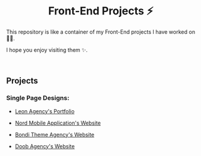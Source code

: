 <h1 align='center'>Front-End Projects ⚡</h1>

This repository is like a container of my Front-End projects I have worked on 👨‍💻.

I hope you enjoy visiting them ✨.

<br>

## Projects

### Single Page Designs:
* [Leon Agency's Portfolio](https://github.com/mohammad-jarabah/Leon-Agency-Portfolio)

* [Nord Mobile Application's Website](https://github.com/mohammad-jarabah/Nord-Mobile-Application-Website)

* [Bondi Theme Agency's Website](https://github.com/mohammad-jarabah/Bondi-Theme-Agency-Website)

* [Doob Agency's Website](https://github.com/mohammad-jarabah/Doob-Agency-Website)
